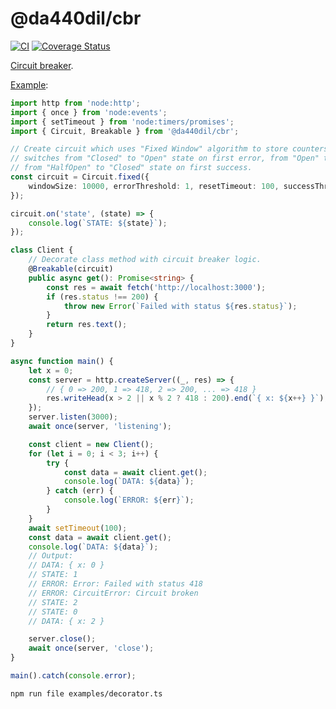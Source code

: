 # @da440dil/cbr

[![CI](https://github.com/da440dil/js-cbr/actions/workflows/ci.yml/badge.svg?branch=main)](https://github.com/da440dil/js-cbr/actions/workflows/ci.yml)
[![Coverage Status](https://coveralls.io/repos/github/da440dil/js-cbr/badge.svg?branch=main)](https://coveralls.io/github/da440dil/js-cbr?branch=main)

[Circuit breaker](https://martinfowler.com/bliki/CircuitBreaker.html).

[Example](./examples/decorator.ts):
```typescript
import http from 'node:http';
import { once } from 'node:events';
import { setTimeout } from 'node:timers/promises';
import { Circuit, Breakable } from '@da440dil/cbr';

// Create circuit which uses "Fixed Window" algorithm to store counters for 10s,
// switches from "Closed" to "Open" state on first error, from "Open" to "HalfOpen" state after 100ms,
// from "HalfOpen" to "Closed" state on first success.
const circuit = Circuit.fixed({
	windowSize: 10000, errorThreshold: 1, resetTimeout: 100, successThreshold: 1
});

circuit.on('state', (state) => {
	console.log(`STATE: ${state}`);
});

class Client {
	// Decorate class method with circuit breaker logic.
	@Breakable(circuit)
	public async get(): Promise<string> {
		const res = await fetch('http://localhost:3000');
		if (res.status !== 200) {
			throw new Error(`Failed with status ${res.status}`);
		}
		return res.text();
	}
}

async function main() {
	let x = 0;
	const server = http.createServer((_, res) => {
		// { 0 => 200, 1 => 418, 2 => 200, ... => 418 }
		res.writeHead(x > 2 || x % 2 ? 418 : 200).end(`{ x: ${x++} }`);
	});
	server.listen(3000);
	await once(server, 'listening');

	const client = new Client();
	for (let i = 0; i < 3; i++) {
		try {
			const data = await client.get();
			console.log(`DATA: ${data}`);
		} catch (err) {
			console.log(`ERROR: ${err}`);
		}
	}
	await setTimeout(100);
	const data = await client.get();
	console.log(`DATA: ${data}`);
	// Output:
	// DATA: { x: 0 }
	// STATE: 1
	// ERROR: Error: Failed with status 418
	// ERROR: CircuitError: Circuit broken
	// STATE: 2
	// STATE: 0
	// DATA: { x: 2 }

	server.close();
	await once(server, 'close');
}

main().catch(console.error);
```
```
npm run file examples/decorator.ts
```
